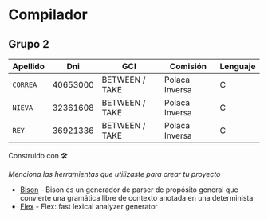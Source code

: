 # Compilador
						
## Grupo 2

| Apellido | Dni | GCI | Comisión | Lenguaje |
| ------------- | ------------- | ------------- | ------------- | ------------- |
| `CORREA`  | 40653000  | BETWEEN / TAKE | Polaca Inversa | C |
| `NIEVA`  | 32361608  | BETWEEN / TAKE | Polaca Inversa | C |
| `REY`  | 36921336  | BETWEEN / TAKE | Polaca Inversa | C |


Construido con 🛠️

_Menciona las herramientas que utilizaste para crear tu proyecto_

* [Bison](https://www.gnu.org/software/bison/) - Bison es un generador de parser de propósito general que convierte una gramática libre de contexto anotada en una determinista
* [Flex](http://gnuwin32.sourceforge.net/packages/flex.html) - Flex: fast lexical analyzer generator
